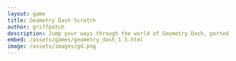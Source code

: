 ```yaml
---
layout: game
title: Geometry Dash Scratch
author: griffpatch
description: Jump your ways through the world of Geometry Dash, ported to scratch by the legend griffpatch!
embed: /assets/games/geometry_dash_1.5.html
image: /assets/images/gd.png
---
```

